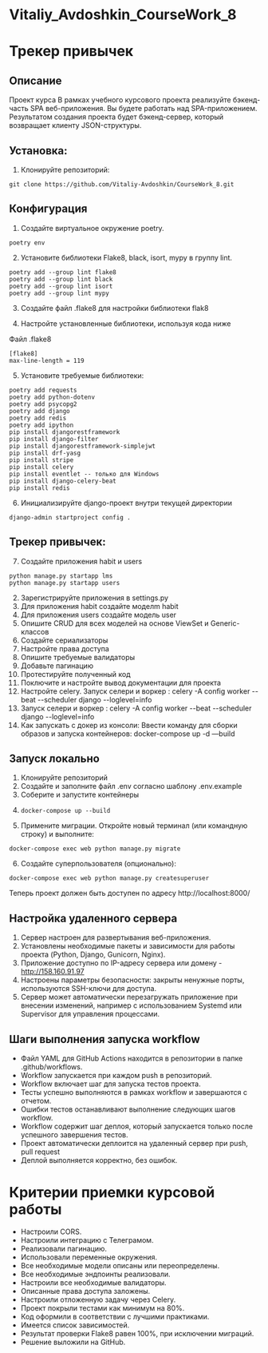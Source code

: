 # Vitaliy_Avdoshkin_CourseWork_8

# Трекер привычек

## Описание

Проект курса
В рамках учебного курсового проекта реализуйте бэкенд-часть SPA веб-приложения.
Вы будете работать над SPA-приложением.
Результатом создания проекта будет бэкенд-сервер,
который возвращает клиенту JSON-структуры.

## Установка:

1. Клонируйте репозиторий:

```
git clone https://github.com/Vitaliy-Avdoshkin/CourseWork_8.git
```
## Конфигурация
1. Создайте виртуальное окружение poetry.

```
poetry env
```

2. Установите библиотеки Flake8, black, isort, mypy в группу lint.

```commandline
poetry add --group lint flake8
poetry add --group lint black
poetry add --group lint isort
poetry add --group lint mypy
```

3. Создайте файл .flake8 для настройки библиотеки flak8


4. Настройте установленные библиотеки, используя кода ниже

Файл .flake8

```
[flake8]
max-line-length = 119
```

5. Установите требуемые библиотеки:
````commandline
poetry add requests
poetry add python-dotenv
poetry add psycopg2
poetry add django
poetry add redis
poetry add ipython
pip install djangorestframework
pip install django-filter
pip install djangorestframework-simplejwt
pip install drf-yasg
pip install stripe
pip install celery
pip install eventlet -- только для Windows
pip install django-celery-beat
pip install redis
````

6. Инициализируйте django-проект внутри текущей директории
````
django-admin startproject config .
````

## Трекер привычек:

7. Создайте приложения habit и users
````
python manage.py startapp lms
python manage.py startapp users
````
2. Зарегистрируйте приложения в settings.py
3. Для приложения habit создайте моделm habit
4. Для приложения users создайте модель user
5. Опишите CRUD для всех моделей на основе ViewSet и Generic-классов
6. Создайте сериализаторы
7. Настройте права доступа
8. Опишите требуемые валидаторы
9. Добавьте пагинацию
10. Протестируйте полученный код
11. Поключите и настройте вывод документации для проекта
12. Настройте celery. Запуск селери и воркер : celery -A config worker --beat --scheduler django --loglevel=info
13. Запуск селери и воркер : celery -A config worker --beat --scheduler django --loglevel=info
14. Как запускать с докер из консоли: Ввести команду для сборки образов и запуска контейнеров: docker-compose up -d —build

## Запуск локально
1. Клонируйте репозиторий
2. Создайте и заполните файл .env согласно шаблону .env.example
3. Соберите и запустите контейнеры
4. ```
   docker-compose up --build
   ```
5. Примените миграции. Откройте новый терминал (или командную строку) и выполните:
```
docker-compose exec web python manage.py migrate
```
6. Создайте суперпользователя (опционально):
```
docker-compose exec web python manage.py createsuperuser
```
Теперь проект должен быть доступен по адресу http://localhost:8000/

## Настройка удаленного сервера
1. Сервер настроен для развертывания веб-приложения.
2. Установлены необходимые пакеты и зависимости для работы проекта (Python, Django, Gunicorn, Nginx).
3. Приложение доступно по IP-адресу сервера или домену - http://158.160.91.97
4. Настроены параметры безопасности: закрыты ненужные порты, используются SSH-ключи для доступа.
5. Сервер может автоматически перезагружать приложение при внесении изменений, например с использованием Systemd или Supervisor для управления процессами.

## Шаги выполнения запуска workflow
* Файл YAML для GitHub Actions находится в репозитории в папке .github/workflows.
* Workflow запускается при каждом push в репозиторий.
* Workflow включает шаг для запуска тестов проекта.
* Тесты успешно выполняются в рамках workflow и завершаются с отчетом.
* Ошибки тестов останавливают выполнение следующих шагов workflow.
* Workflow содержит шаг деплоя, который запускается только после успешного завершения тестов.
* Проект автоматически деплоится на удаленный сервер при push, pull request
* Деплой выполняется корректно, без ошибок.


# Критерии приемки курсовой работы
- Настроили CORS.
- Настроили интеграцию с Телеграмом.
- Реализовали пагинацию.
- Использовали переменные окружения.
- Все необходимые модели описаны или переопределены.
- Все необходимые эндпоинты реализовали.
- Настроили все необходимые валидаторы.
- Описанные права доступа заложены.
- Настроили отложенную задачу через Celery.
- Проект покрыли тестами как минимум на 80%.
- Код оформили в соответствии с лучшими практиками.
- Имеется список зависимостей.
- Результат проверки Flake8 равен 100%, при исключении миграций.
- Решение выложили на GitHub.
